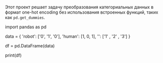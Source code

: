 

Этот проект решает задачу преобразования категориальных данных в формат one-hot encoding без использования встроенных функций, таких как `pd.get_dummies`.

import pandas as pd


data = {
    'robot': ['0', '1', '0'],
    'human': [1, 0, 1],
    '': ['1' , '2' , '3']
}

df = pd.DataFrame(data)

print(df)

